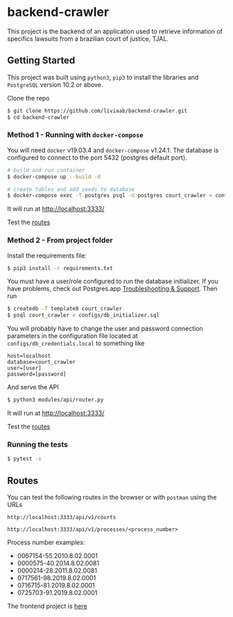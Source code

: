 # backend-crawler

This project is the backend of an application used to retrieve information of specifics lawsuits from a brazilian court of justice, TJAL.



## Getting Started

This project was built using `python3`, `pip3` to install the libraries and `PostgreSQL` version 10.2 or above.

Clone the repo

```sh
$ git clone https://github.com/liviaab/backend-crawler.git
$ cd backend-crawler
```


### Method 1 - Running with `docker-compose`

You will need `docker` v19.03.4 and `docker-compose` v1.24.1. The database is configured to connect to the port 5432 (postgres default port).

```sh
# build and run container
$ docker-compose up --build -d

# create tables and add seeds to database
$ docker-compose exec -T postgres psql -U postgres court_crawler < configs/db_initializer.sql
```

It will run at [http://localhost:3333/](http://localhost:3333/)

Test the [routes](#routes)


### Method 2 - From project folder

Install the requirements file:

```sh
$ pip3 install -r requirements.txt
```

You must have a user/role configured to run the database initializer. If you have problems, check out Postgres.app [Troubleshooting & Support](https://postgresapp.com/documentation/troubleshooting.html). Then run

```sh
$ createdb -T template0 court_crawler
$ psql court_crawler < configs/db_initializer.sql
```

You will probably have to change the user and password connection parameters in the configuration file located at `configs/db_credentials.local` to something like

```
host=localhost
database=court_crawler
user=[user]
password=[password]
```

And serve the API

```sh
$ python3 modules/api/router.py
```

It will run at [http://localhost:3333/](http://localhost:3333/)

Test the [routes](#routes)

### Running the tests

```sh
$ pytest -s
```


## Routes

You can test the following routes in the browser or with `postman` using the URLs

`http://localhost:3333/api/v1/courts`

`http://localhost:3333/api/v1/processes/<process_number>`


Process number examples:

- 0067154-55.2010.8.02.0001
- 0000575-40.2014.8.02.0081
- 0000214-28.2011.8.02.0081
- 0717561-98.2019.8.02.0001
- 0716715-81.2019.8.02.0001
- 0725703-91.2019.8.02.0001


The frontend project is [here](https://github.com/liviaab/frontend-crawler)
